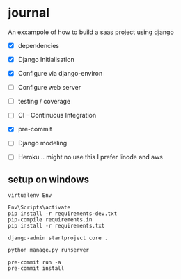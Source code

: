 # journal
An exxampole of how to build a saas project using django

* [x] dependencies
* [x] Django Initialisation
* [x] Configure via django-environ
* [ ] Configure web server
* [ ] testing / coverage
* [ ] CI - Continuous Integration 
* [x] pre-commit
* [ ] Django modeling
* [ ] Heroku  .. might no use this I prefer linode and aws


## setup on windows

```
virtualenv Env

Env\Scripts\activate
pip install -r requirements-dev.txt 
pip-compile requirements.in
pip install -r requirements.txt

django-admin startproject core .

python manage.py runserver

pre-commit run -a
pre-commit install
```





